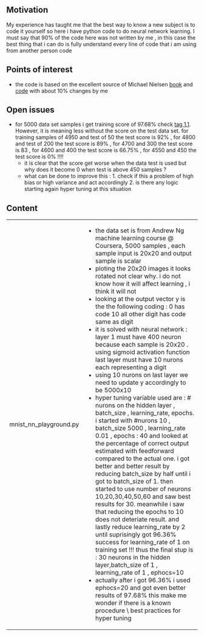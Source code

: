 <h2>Motivation</h2>
My experience has taught me that the best way to know a new subject is to code it yourself so here i have python code to do neural network learning. 
I must say that 90% of the code here was not written by me , in this case the best thing that i can do is fully understand every line of code that i am using from another person code

<h2>Points of interest</h2>
<ul>
<li>the code is based on the excellent source of Michael Nielsen <a href="http://neuralnetworksanddeeplearning.com/chap2.html">book</a> and <a href="https://github.com/mnielsen/neural-networks-and-deep-learning">code</a> with about 10% changes by me</li>
</ul>

<h2>Open issues</h2>
<ul>
<li>for 5000 data set samples i get training score of 97.68% check <a href="https://github.com/NathanKr/neural-networks-learn/releases/tag/1.1">tag 1.1</a>. However, it is meaning less without the score on the test data set. for training samples of 4950 and test of 50 the test score is 92% , for 4800 and test of 200 the test score is 89% , for 4700 and 300 the test score is 83 , for 4600 and 400 the test score is 66.75% , for 4550 and 450 the test score is 0% !!!! 
<ul>
<li>it is clear that the score get worse when the data test is used but why does it become 0 when test is above 450 samples ?</li>
<li>what can be done to improve this : 1. check if this a problem of high bias or high variance and act accordingly 2. is there any logic starting again hyper tuning at this situation</li>
</ul>
</li>
</ul>

<h2>Content</h2>
<table>
    <tr>
    <td>mnist_nn_playground.py</td>
    <td>
    <ul>
    <li>the data set is from Andrew Ng machine learning course @ Coursera, 5000 samples , each sample input is 20x20 and output sample is scalar</li>
    <li>ploting the 20x20 images it looks rotated not clear why. i do not know how it will affect learning , i think it will not</li>
    <li>looking at the output vector y is the the following coding : 0 has code 10 all other digit has code same as digit</li>
    <li>it is solved with neural network : layer 1 must have 400 neuron because each sample is 20x20 . using sigmoid activation function last layer must have 10 nurons each representing a digit</li>
    <li>using 10 nurons on last layer we need to update y accordingly to be 5000x10</li>
    <li>hyper tuning variable used are : # nurons on the hidden layer , batch_size , learning_rate, epochs. i started with #nurons 10 , batch_size 5000 , learning_rate 0.01 , epochs : 40 and looked at the percentage of correct output estimated with feedforward compared to the actual one. i got better and better result by reducing batch_size by half until i got to batch_size of 1. then started to use number of neurons 10,20,30,40,50,60 and saw best results for 30. meanwhile i saw that reducing the epochs to 10 does not deteriate result. and lastly reduce learning_rate by 2 until suprisingly got 96.36% success for learning_rate of 1 on training set !!! thus the final stup is : 30 neurons in the hidden layer,batch_size of 1 , learning_rate of 1 , ephocs=10</li>
    <li>actually after i got 96.36% i used ephocs=20 and got even better results of 97.68% this make me wonder if there is a known procedure \ best practices for hyper tuning</li>
    </ul>
    </td>
  </tr>
  
</table>
